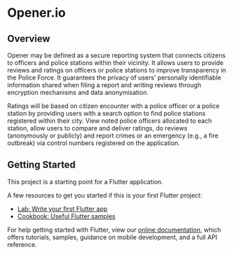 # Opener.io

## Overview 
Opener may be defined as a secure reporting system that connects citizens to officers and police stations within their vicinity. It allows users to provide reviews and ratings on officers or police stations to improve transparency in the Police Force. It guarantees the privacy of users' personally identifiable information shared when filing a report and writing reviews through encryption mechanisms and data anonymisation.

Ratings will be based on citizen encounter with a police officer or a police station by providing users with a search option to find police stations registered within their city. View noted police officers allocated to each station, allow users to compare and deliver ratings, do reviews (anonymously or publicly) and report crimes or an emergency (e.g., a fire outbreak) via control numbers registered on the application.

## Getting Started

This project is a starting point for a Flutter application.

A few resources to get you started if this is your first Flutter project:

- [Lab: Write your first Flutter app](https://flutter.dev/docs/get-started/codelab)
- [Cookbook: Useful Flutter samples](https://flutter.dev/docs/cookbook)

For help getting started with Flutter, view our
[online documentation](https://flutter.dev/docs), which offers tutorials,
samples, guidance on mobile development, and a full API reference.
